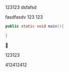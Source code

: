 123123
dsfafsd

fasdfasdv
123
123


```java title:xxxx hl:1
public static void main(){
    
}
```

💢

123123 


412412412
